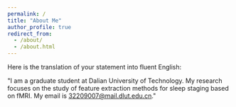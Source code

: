 ```yaml
---
permalink: /
title: "About Me"
author_profile: true
redirect_from: 
  - /about/
  - /about.html
---
```




Here is the translation of your statement into fluent English:

"I am a graduate student at Dalian University of Technology. My research focuses on the study of feature extraction methods for sleep staging based on fMRI. My email is 32209007@mail.dlut.edu.cn."
